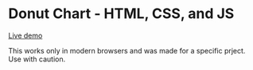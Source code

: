 Donut Chart - HTML, CSS, and JS
===========
[Live demo](http://www.kolszewski.com/lab/donut-chart/)

This works only in modern browsers and was made for a specific prject. Use with caution.
